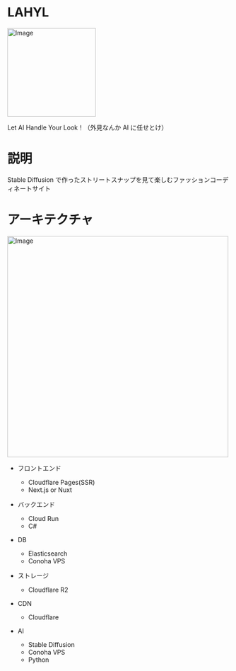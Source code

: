 # LAHYL

<img width="200" height="200" alt="Image" src="https://github.com/user-attachments/assets/80bb1996-209c-4821-b376-051986fb9f45" />

Let AI Handle Your Look！（外見なんか AI に任せとけ）

# 説明

Stable Diffusion で作ったストリートスナップを見て楽しむファッションコーディネートサイト

# アーキテクチャ

<img width="500" alt="Image" src="https://github.com/user-attachments/assets/5975d933-8d71-45af-a24d-bb7e9f651aeb" />

- フロントエンド

  - Cloudflare Pages(SSR)
  - Next.js or Nuxt

- バックエンド

  - Cloud Run
  - C#

- DB

  - Elasticsearch
  - Conoha VPS

- ストレージ

  - Cloudflare R2

- CDN

  - Cloudflare

- AI
  - Stable Diffusion
  - Conoha VPS
  - Python
